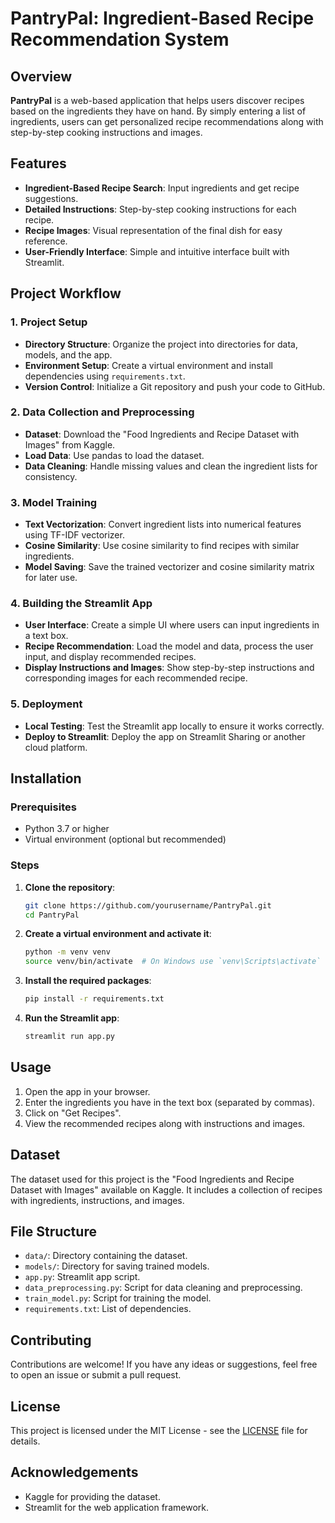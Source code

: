 # PantryPal: Ingredient-Based Recipe Recommendation System

## Overview

**PantryPal** is a web-based application that helps users discover recipes based on the ingredients they have on hand. By simply entering a list of ingredients, users can get personalized recipe recommendations along with step-by-step cooking instructions and images.

## Features

- **Ingredient-Based Recipe Search**: Input ingredients and get recipe suggestions.
- **Detailed Instructions**: Step-by-step cooking instructions for each recipe.
- **Recipe Images**: Visual representation of the final dish for easy reference.
- **User-Friendly Interface**: Simple and intuitive interface built with Streamlit.

## Project Workflow

### 1. Project Setup

- **Directory Structure**: Organize the project into directories for data, models, and the app.
- **Environment Setup**: Create a virtual environment and install dependencies using `requirements.txt`.
- **Version Control**: Initialize a Git repository and push your code to GitHub.

### 2. Data Collection and Preprocessing

- **Dataset**: Download the "Food Ingredients and Recipe Dataset with Images" from Kaggle.
- **Load Data**: Use pandas to load the dataset.
- **Data Cleaning**: Handle missing values and clean the ingredient lists for consistency.

### 3. Model Training

- **Text Vectorization**: Convert ingredient lists into numerical features using TF-IDF vectorizer.
- **Cosine Similarity**: Use cosine similarity to find recipes with similar ingredients.
- **Model Saving**: Save the trained vectorizer and cosine similarity matrix for later use.

### 4. Building the Streamlit App

- **User Interface**: Create a simple UI where users can input ingredients in a text box.
- **Recipe Recommendation**: Load the model and data, process the user input, and display recommended recipes.
- **Display Instructions and Images**: Show step-by-step instructions and corresponding images for each recommended recipe.

### 5. Deployment

- **Local Testing**: Test the Streamlit app locally to ensure it works correctly.
- **Deploy to Streamlit**: Deploy the app on Streamlit Sharing or another cloud platform.

## Installation

### Prerequisites

- Python 3.7 or higher
- Virtual environment (optional but recommended)

### Steps

1. **Clone the repository**:
    ```sh
    git clone https://github.com/yourusername/PantryPal.git
    cd PantryPal
    ```

2. **Create a virtual environment and activate it**:
    ```sh
    python -m venv venv
    source venv/bin/activate  # On Windows use `venv\Scripts\activate`
    ```

3. **Install the required packages**:
    ```sh
    pip install -r requirements.txt
    ```

4. **Run the Streamlit app**:
    ```sh
    streamlit run app.py
    ```

## Usage

1. Open the app in your browser.
2. Enter the ingredients you have in the text box (separated by commas).
3. Click on "Get Recipes".
4. View the recommended recipes along with instructions and images.

## Dataset

The dataset used for this project is the "Food Ingredients and Recipe Dataset with Images" available on Kaggle. It includes a collection of recipes with ingredients, instructions, and images.

## File Structure

- `data/`: Directory containing the dataset.
- `models/`: Directory for saving trained models.
- `app.py`: Streamlit app script.
- `data_preprocessing.py`: Script for data cleaning and preprocessing.
- `train_model.py`: Script for training the model.
- `requirements.txt`: List of dependencies.

## Contributing

Contributions are welcome! If you have any ideas or suggestions, feel free to open an issue or submit a pull request.

## License

This project is licensed under the MIT License - see the [LICENSE](LICENSE) file for details.

## Acknowledgements

- Kaggle for providing the dataset.
- Streamlit for the web application framework.

